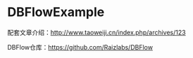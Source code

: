 # DBFlowExample
配套文章介绍：http://www.taoweiji.cn/index.php/archives/123

DBFlow仓库：https://github.com/Raizlabs/DBFlow
